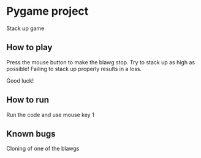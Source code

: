 # Pygame project
Stack up game

## How to play
Press the mouse button to make the blawg stop. 
Try to stack up as high as possible!
Failing to stack up properly results in a loss. 

Good luck!


## How to run
Run the code and use mouse key 1

## Known bugs
Cloning of one of the blawgs
